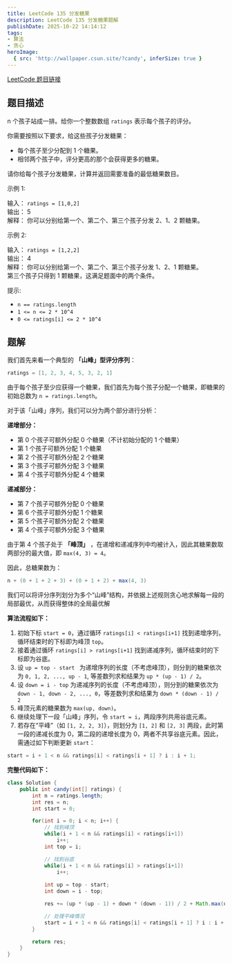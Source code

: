 ```yaml
---
title: LeetCode 135 分发糖果
description: LeetCode 135 分发糖果题解
publishDate: 2025-10-22 14:14:12
tags:
- 算法
- 贪心
heroImage:
  { src: 'http://wallpaper.csun.site/?candy', inferSize: true }
---
```


[LeetCode 题目链接](https://leetcode.cn/problems/candy/)

## 题目描述

n 个孩子站成一排。给你一个整数数组 `ratings` 表示每个孩子的评分。

你需要按照以下要求，给这些孩子分发糖果：

- 每个孩子至少分配到 1 个糖果。
- 相邻两个孩子中，评分更高的那个会获得更多的糖果。

请你给每个孩子分发糖果，计算并返回需要准备的最低糖果数目。

示例 1:

输入： `ratings = [1,0,2]`  
输出： 5  
解释： 你可以分别给第一个、第二个、第三个孩子分发 2、1、2 颗糖果。

示例 2:

输入： `ratings = [1,2,2]`  
输出： 4  
解释： 你可以分别给第一个、第二个、第三个孩子分发 1、2、1 颗糖果。  
第三个孩子只得到 1 颗糖果，这满足题面中的两个条件。

提示:

- `n == ratings.length`
- `1 <= n <= 2 * 10^4`
- `0 <= ratings[i] <= 2 * 10^4`

## 题解

我们首先来看一个典型的 **「山峰」型评分序列**：

```java
ratings = [1, 2, 3, 4, 5, 3, 2, 1]
```

由于每个孩子至少应获得一个糖果，我们首先为每个孩子分配一个糖果，即糖果的初始总数为 `n = ratings.length`。

对于该「山峰」序列，我们可以分为两个部分进行分析：

**递增部分：**

- 第 0 个孩子可额外分配 0 个糖果（不计初始分配的 1 个糖果）
- 第 1 个孩子可额外分配 1 个糖果
- 第 2 个孩子可额外分配 2 个糖果
- 第 3 个孩子可额外分配 3 个糖果
- 第 4 个孩子可额外分配 4 个糖果

**递减部分：**

- 第 7 个孩子可额外分配 0 个糖果
- 第 6 个孩子可额外分配 1 个糖果
- 第 5 个孩子可额外分配 2 个糖果
- 第 4 个孩子可额外分配 3 个糖果

由于第 4 个孩子处于 **「峰顶」** ，在递增和递减序列中均被计入，因此其糖果数取两部分的最大值，即 `max(4, 3) = 4`。

因此，总糖果数为：

```java
n + (0 + 1 + 2 + 3) + (0 + 1 + 2) + max(4, 3)
```

我们可以将评分序列划分为多个“山峰”结构，并依据上述规则贪心地求解每一段的局部最优，从而获得整体的全局最优解

**算法流程如下：**

1. 初始下标 `start = 0`，通过循环 `ratings[i] < ratings[i+1]` 找到递增序列，循环结束时的下标即为峰顶 `top`。
2. 接着通过循环 `ratings[i] > ratings[i+1]` 找到递减序列，循环结束时的下标即为谷底。
3. 设 `up = top - start ` 为递增序列的长度（不考虑峰顶），则分到的糖果依次为 `0, 1, 2, ..., up - 1`, 等差数列求和结果为 `up * (up - 1) / 2`。
4. 设 `down = i - top` 为递减序列的长度（不考虑峰顶），则分到的糖果依次为 `down - 1, down - 2, ..., 0`，等差数列求和结果为 `down * (down - 1) / 2`
5. 峰顶元素的糖果数为 `max(up, down)`。
6. 继续处理下一段「山峰」序列，令 `start = i`，两段序列共用谷底元素。
7. 若存在“平峰”（如 `[1, 2, 2, 3]`），则划分为 `[1, 2]` 和 `[2, 3]` 两段，此时第一段的递减长度为 0，第二段的递增长度为 0，两者不共享谷底元素。因此，需通过如下判断更新 `start`：

```java
start = i + 1 < n && ratings[i] < ratings[i + 1] ? i : i + 1;
```

**完整代码如下：**

```java
class Solution {
    public int candy(int[] ratings) {
        int n = ratings.length;
        int res = n;
        int start = 0;

        for(int i = 0; i < n; i++) {
            // 找到峰顶
            while(i + 1 < n && ratings[i] < ratings[i+1])
                i++;
            int top = i;

            // 找到谷底
            while(i + 1 < n && ratings[i] > ratings[i+1])
                i++;
            
            int up = top - start;
            int down = i - top;

            res += (up * (up - 1) + down * (down - 1)) / 2 + Math.max(up, down);

            // 处理平峰情况
            start = i + 1 < n && ratings[i] < ratings[i + 1] ? i : i + 1;
        }

        return res;
    }
}
```